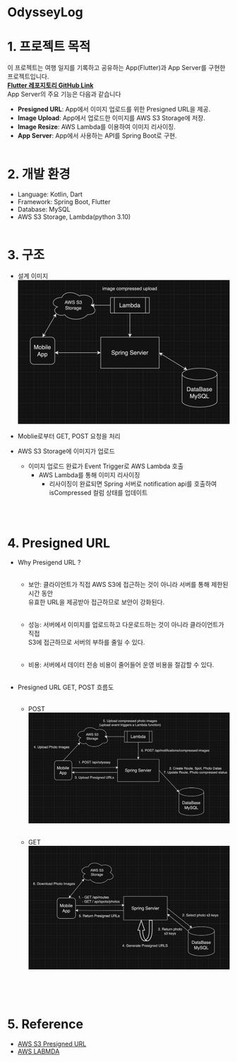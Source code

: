 # OdysseyLog

# 1. 프로젝트 목적 
이 프로젝트는 여행 일지를 기록하고 공유하는 App(Flutter)과 App Server를 구현한 프로젝트입니다.</br>
**[Flutter 레포지토리 GitHub Link](https://github.com/gominnam/OdysseyLogApp)**</br>
App Server의 주요 기능은 다음과 같습니다

- **Presigned URL**: App에서 이미지 업로드를 위한 Presigned URL을 제공.
- **Image Upload**: App에서 업로드한 이미지를 AWS S3 Storage에 저장.
- **Image Resize**: AWS Lambda를 이용하여 이미지 리사이징.
- **App Server**: App에서 사용하는 API를 Spring Boot로 구현.
</br></br>


# 2. 개발 환경 

- Language: Kotlin, Dart
- Framework: Spring Boot, Flutter
- Database: MySQL
- AWS S3 Storage, Lambda(python 3.10)
</br></br>


# 3. 구조

- 설계 이미지 </br>
   <img src="src/main/resources/static/architecture.png" alt="structure" width="600"/></br>

- Moblie로부터 GET, POST 요청을 처리
- AWS S3 Storage에 이미지가 업로드
  - 이미지 업로드 완료가 Event Trigger로 AWS Lambda 호출
    - AWS Lambda를 통해 이미지 리사이징 
      - 리사이징이 완료되면 Spring 서버로 notification api를 호출하여 isCompressed 컬럼 상태를 업데이트

</br></br>


# 4. Presigned URL

- Why Presigend URL ?</br></br>

    - 보안: 클라이언트가 직접 AWS S3에 접근하는 것이 아니라 서버를 통해 제한된 시간 동안</br>
           유효한 URL을 제공받아 접근하므로 보안이 강화된다.</br></br>
  
    - 성능: 서버에서 이미지를 업로드하고 다운로드하는 것이 아니라 클라이언트가 직접</br>
           S3에 접근하므로 서버의 부하를 줄일 수 있다.</br></br>

    - 비용: 서버에서 데이터 전송 비용이 줄어들어 운영 비용을 절감할 수 있다.</br></br>

- Presigned URL GET, POST 흐름도</br></br>

     - POST</br>
       <img src="src/main/resources/static/presigned_url_post.png" alt="structure" width="600"/></br></br>

     - GET</br>
       <img src="src/main/resources/static/presigned_url_get.png" alt="structure" width="600"/></br></br>

</br></br>


# 5. Reference

- [AWS S3 Presigned URL](https://docs.aws.amazon.com/AmazonS3/latest/userguide/PresignedUrlUploadObject.html)
- [AWS LABMDA](https://docs.aws.amazon.com/lambda/latest/dg/welcome.html)
